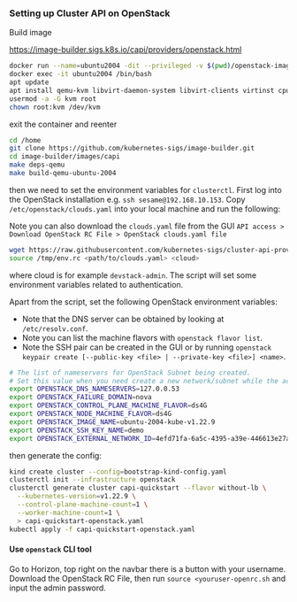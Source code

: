 ### Setting up Cluster API on OpenStack

Build image

https://image-builder.sigs.k8s.io/capi/providers/openstack.html

```bash
docker run --name=ubuntu2004 -dit --privileged -v $(pwd)/openstack-images:/home ubuntu:focal
docker exec -it ubuntu2004 /bin/bash
apt update
apt install qemu-kvm libvirt-daemon-system libvirt-clients virtinst cpu-checker libguestfs-tools libosinfo-bin git make python pip ansible unzip
usermod -a -G kvm root
chown root:kvm /dev/kvm
```
exit the container and reenter

```bash
cd /home
git clone https://github.com/kubernetes-sigs/image-builder.git
cd image-builder/images/capi
make deps-qemu
make build-qemu-ubuntu-2004
```

then we need to set the environment variables for `clusterctl`. First log into the OpenStack installation
e.g. `ssh sesame@192.168.10.153`. Copy `/etc/openstack/clouds.yaml` into your local machine and run the following:

Note you can also download the `clouds.yaml` file from the GUI `API access > Download OpenStack RC File > OpenStack clouds.yaml file`

```bash
wget https://raw.githubusercontent.com/kubernetes-sigs/cluster-api-provider-openstack/master/templates/env.rc -O /tmp/env.rc
source /tmp/env.rc <path/to/clouds.yaml> <cloud>
```

where cloud is for example `devstack-admin`. The script will set some environment variables related to authentication.

Apart from the script, set the following OpenStack environment variables:

- Note that the DNS server can be obtained by looking at `/etc/resolv.conf`.
- Note you can list the machine flavors with `openstack flavor list`.
- Note the SSH pair can be created in the GUI or by running `openstack keypair create [--public-key <file> | --private-key <file>] <name>`.

```bash
# The list of nameservers for OpenStack Subnet being created.
# Set this value when you need create a new network/subnet while the access through DNS is required.
export OPENSTACK_DNS_NAMESERVERS=127.0.0.53
export OPENSTACK_FAILURE_DOMAIN=nova
export OPENSTACK_CONTROL_PLANE_MACHINE_FLAVOR=ds4G
export OPENSTACK_NODE_MACHINE_FLAVOR=ds4G
export OPENSTACK_IMAGE_NAME=ubuntu-2004-kube-v1.22.9
export OPENSTACK_SSH_KEY_NAME=demo
export OPENSTACK_EXTERNAL_NETWORK_ID=4efd71fa-6a5c-4395-a39e-446613e27ab7
```

then generate the config:

```bash
kind create cluster --config=bootstrap-kind-config.yaml
clusterctl init --infrastructure openstack
clusterctl generate cluster capi-quickstart --flavor without-lb \
  --kubernetes-version=v1.22.9 \
  --control-plane-machine-count=1 \
  --worker-machine-count=1 \
  > capi-quickstart-openstack.yaml
kubectl apply -f capi-quickstart-openstack.yaml
```

#### Use `openstack` CLI tool

Go to Horizon, top right on the navbar there is a button with your username. Download the
OpenStack RC File, then run `source <youruser-openrc.sh` and input the admin password.
